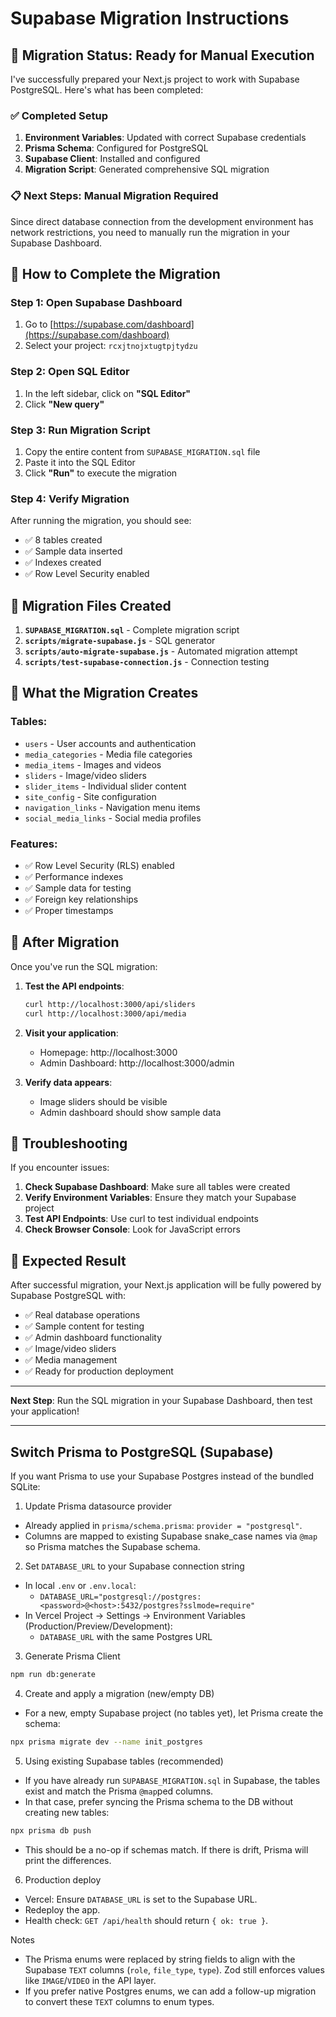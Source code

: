 # Supabase Migration Instructions

## 🚀 Migration Status: Ready for Manual Execution

I've successfully prepared your Next.js project to work with Supabase PostgreSQL. Here's what has been completed:

### ✅ Completed Setup
1. **Environment Variables**: Updated with correct Supabase credentials
2. **Prisma Schema**: Configured for PostgreSQL
3. **Supabase Client**: Installed and configured
4. **Migration Script**: Generated comprehensive SQL migration

### 📋 Next Steps: Manual Migration Required

Since direct database connection from the development environment has network restrictions, you need to manually run the migration in your Supabase Dashboard.

## 🔧 How to Complete the Migration

### Step 1: Open Supabase Dashboard
1. Go to [https://supabase.com/dashboard](https://supabase.com/dashboard)
2. Select your project: `rcxjtnojxtugtpjtydzu`

### Step 2: Open SQL Editor
1. In the left sidebar, click on **"SQL Editor"**
2. Click **"New query"**

### Step 3: Run Migration Script
1. Copy the entire content from `SUPABASE_MIGRATION.sql` file
2. Paste it into the SQL Editor
3. Click **"Run"** to execute the migration

### Step 4: Verify Migration
After running the migration, you should see:
- ✅ 8 tables created
- ✅ Sample data inserted
- ✅ Indexes created
- ✅ Row Level Security enabled

## 📁 Migration Files Created

1. **`SUPABASE_MIGRATION.sql`** - Complete migration script
2. **`scripts/migrate-supabase.js`** - SQL generator
3. **`scripts/auto-migrate-supabase.js`** - Automated migration attempt
4. **`scripts/test-supabase-connection.js`** - Connection testing

## 🎯 What the Migration Creates

### Tables:
- `users` - User accounts and authentication
- `media_categories` - Media file categories
- `media_items` - Images and videos
- `sliders` - Image/video sliders
- `slider_items` - Individual slider content
- `site_config` - Site configuration
- `navigation_links` - Navigation menu items
- `social_media_links` - Social media profiles

### Features:
- ✅ Row Level Security (RLS) enabled
- ✅ Performance indexes
- ✅ Sample data for testing
- ✅ Foreign key relationships
- ✅ Proper timestamps

## 🔄 After Migration

Once you've run the SQL migration:

1. **Test the API endpoints**:
   ```bash
   curl http://localhost:3000/api/sliders
   curl http://localhost:3000/api/media
   ```

2. **Visit your application**:
   - Homepage: http://localhost:3000
   - Admin Dashboard: http://localhost:3000/admin

3. **Verify data appears**:
   - Image sliders should be visible
   - Admin dashboard should show sample data

## 🚨 Troubleshooting

If you encounter issues:

1. **Check Supabase Dashboard**: Make sure all tables were created
2. **Verify Environment Variables**: Ensure they match your Supabase project
3. **Test API Endpoints**: Use curl to test individual endpoints
4. **Check Browser Console**: Look for JavaScript errors

## 🎉 Expected Result

After successful migration, your Next.js application will be fully powered by Supabase PostgreSQL with:
- ✅ Real database operations
- ✅ Sample content for testing
- ✅ Admin dashboard functionality
- ✅ Image/video sliders
- ✅ Media management
- ✅ Ready for production deployment

---

**Next Step**: Run the SQL migration in your Supabase Dashboard, then test your application!

---

## Switch Prisma to PostgreSQL (Supabase)

If you want Prisma to use your Supabase Postgres instead of the bundled SQLite:

1) Update Prisma datasource provider
- Already applied in `prisma/schema.prisma`: `provider = "postgresql"`.
- Columns are mapped to existing Supabase snake_case names via `@map` so Prisma matches the Supabase schema.

2) Set `DATABASE_URL` to your Supabase connection string
- In local `.env` or `.env.local`:
  - `DATABASE_URL="postgresql://postgres:<password>@<host>:5432/postgres?sslmode=require"`
- In Vercel Project → Settings → Environment Variables (Production/Preview/Development):
  - `DATABASE_URL` with the same Postgres URL

3) Generate Prisma Client
```bash
npm run db:generate
```

4) Create and apply a migration (new/empty DB)
- For a new, empty Supabase project (no tables yet), let Prisma create the schema:
```bash
npx prisma migrate dev --name init_postgres
```

5) Using existing Supabase tables (recommended)
- If you have already run `SUPABASE_MIGRATION.sql` in Supabase, the tables exist and match the Prisma `@map`ped columns.
- In that case, prefer syncing the Prisma schema to the DB without creating new tables:
```bash
npx prisma db push
```
  - This should be a no-op if schemas match. If there is drift, Prisma will print the differences.

6) Production deploy
- Vercel: Ensure `DATABASE_URL` is set to the Supabase URL.
- Redeploy the app.
- Health check: `GET /api/health` should return `{ ok: true }`.

Notes
- The Prisma enums were replaced by string fields to align with the Supabase `TEXT` columns (`role`, `file_type`, `type`). Zod still enforces values like `IMAGE`/`VIDEO` in the API layer.
- If you prefer native Postgres enums, we can add a follow-up migration to convert these `TEXT` columns to enum types.
